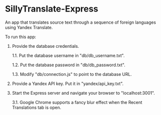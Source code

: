 # SillyTranslate-Express
An app that translates source text through a sequence of foreign languages using Yandex Translate.

To run this app:

1. Provide the database credentials.

    1.1. Put the database username in "db/db_username.txt".
    
    1.2. Put the database password in "db/db_password.txt".
    
    1.3. Modify "db/connection.js" to point to the database URL.
    
2. Provide a Yandex API key. Put it in "yandex/api_key.txt".

3. Start the Express server and navigate your browser to "localhost:3001".

    3.1. Google Chrome supports a fancy blur effect when the Recent Translations tab is open.
